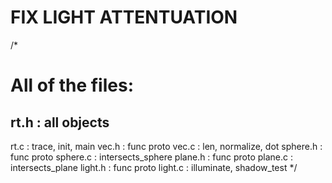 # FIX LIGHT ATTENTUATION 

/*
# All of the files:
## rt.h     : all objects
rt.c     : trace, init, main
vec.h    : func proto
vec.c    : len, normalize, dot
sphere.h : func proto 
sphere.c : intersects_sphere
plane.h  : func proto
plane.c  : intersects_plane
light.h  : func proto
light.c  : illuminate, shadow_test 
*/